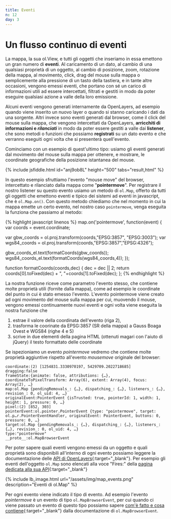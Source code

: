 ```yaml
---
title: Eventi
n: 12
day: 3
---
```

Un flusso continuo di eventi
===========================================
La mappa, la sua ol.View, e tutti gli oggetti che inseriamo in essa emettono un gran numero di **eventi**. Al caricamento di un dato, al cambio di una qualsiasi proprietà di un oggetto, al cambio di posizione, zoom, rotazione della mappa, al movimento, click, drag del mouse sulla mappa o semplicemente alla pressione di un tasto della tastiera, e in tante altre occasioni, vengono emessi eventi, che portano con sé un carico di informazioni utili ad essere intercettati, filtrati e gestiti in modo da poter eseguire qualsiasi azione a valle della loro emissione.

Alcuni eventi vengono generati internamente da OpenLayers, ad esempio quando viene inserito un nuovo layer o quando si stanno caricando i dati da una sorgente. Altri invece sono eventi generati dal browser, come il click del mouse sulla mappa, che vengono intercettati da OpenLayers, **arricchiti di informazioni e _rilanciati_** in modo da poter essere gestiti a valle dai **listener**, che sono metodi o funzioni che possiamo **registrati** su un dato evento e che verranno eseguiti ogni volta che si presenterà quell'evento.

Cominciamo con un esempio di quest'ultimo tipo: usiamo gli eventi generati dal movimento del mouse sulla mappa per ottenere, e mostrare, le coordinate geografiche della posizione istantanea del mouse.

{% include jsfiddle.html id="anj9ob8L" height="500" tabs="result,html" %}

In questo esempio sfruttiamo l'evento "mouse move" del browser, intercettato e rilanciato dalla mappa come "**pointermove**". Per registrare il nostro listener su questo evento usiamo un metodo di `ol.Map`, offerto da tutti gli oggetti che emettono eventi e tipico dei sistemi ad eventi in javascript, che è `ol.Map.on()`. Con questo metodo chiediamo che nel momento in cui la mappa emette un certo evento, nel nostro caso `pointermove`, venga eseguita la funziona che passiamo al metodo:

{% highlight javascript linenos %}
map.on('pointermove', function(event) {
  var coords = event.coordinate;
  
  var gbw_coords = ol.proj.transform(coords,"EPSG:3857", "EPSG:3003");
  var wgs84_coords = ol.proj.transform(coords,"EPSG:3857","EPSG:4326");
  
  gbw_coords_el.text(formatCoords(gbw_coords));
  wgs84_coords_el.text(formatCoords(wgs84_coords,4));
});

function formatCoords(coords,dec) {
  dec = dec || 2;
  return coords[0].toFixed(dec) + ", "+coords[1].toFixed(dec);
};
{% endhighlight %}

La nostra funzione riceve come parametro l'evento stesso, che contiene molte proprietà utili (fornite dalla mappa), come ad esempio le coordinate del punto in cui è stato emesso l'evento. L'evento pointermove viene creato ad ogni movimento del mouse sulla mappa per cui, muovendo il mouse, vengono emessi continuamente nuovi eventi e ogni volta viene eseguita la nostra funzione che 

1. estrae il valore della coordinata dell'evento (riga 2), 
2. trasforma le coorinate da EPSG:3857 (SR della mappa) a Gauss Boaga Ovest e WGS84 (righe 4 e 5)
3. scrive in due elementi della pagina HTML (ottenuti magari con l'aiuto di jQuery) il testo formattato delle coordinate

Se ispezioniamo un evento _pointermove_ vedremo che contiene molte proprietà aggiuntive rispetto all'evento _mousemove_ originale del browser:

```
coordinate:(2) [1254831.3330970197, 5429709.2022718685]
dragging:false
frameState:{animate: false, attributions: {…}, coordinateToPixelTransform: Array(6), extent: Array(4), focus: Array(2), …}
map:ol.Map {pendingRemovals_: {…}, dispatching_: {…}, listeners_: {…}, revision_: 0, ol_uid: 4, …}
originalEvent:PointerEvent {isTrusted: true, pointerId: 1, width: 1, height: 1, pressure: 0, …}
pixel:(2) [852, 303]
pointerEvent:ol.pointer.PointerEvent {type: "pointermove", target: ol.p…r.PointerEventHandler, originalEvent: PointerEvent, buttons: 0, pressure: 0, …}
target:ol.Map {pendingRemovals_: {…}, dispatching_: {…}, listeners_: {…}, revision_: 0, ol_uid: 4, …}
type:"pointermove"
__proto__:ol.MapBrowserEvent
```

Per poter sapere quali eventi vengono emessi da un oggetto e quali proprietà sono disponibili all'interno di ogni evento possiamo leggere la documentazione delle [API di OpenLayers](http://openlayers.org/en/latest/apidoc/){:target="_blank"}. Per esempio gli eventi dell'oggetto `ol.Map` sono elencati alla voce "Fires:" della [pagina dedicata alla sua API](http://openlayers.org/en/latest/apidoc/ol.Map.html){:target="_blank"}

{% include lb_image.html url="/assets/img/map_events.png" description="Eventi di ol.Map" %}

Per ogni evento viene indicato il tipo di evento. Ad esempio l'evento _pointermove_ è un evento di tipo `ol.MapBrowserEvent`, per cui quando ci viene passato un evento di questo tipo possiamo sapere [com'è fatto e cosa contiene](http://openlayers.org/en/latest/apidoc/ol.MapBrowserEvent.html){:target="_blank"} dalla documentazione di `ol.MapBrowserEvent`.
